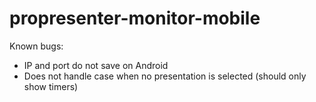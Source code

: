 # propresenter-monitor-mobile

Known bugs: 
- IP and port do not save on Android
- Does not handle case when no presentation is selected (should only show timers)
